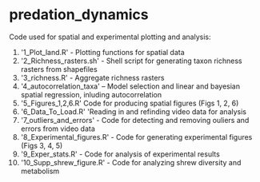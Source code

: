 # predation_dynamics

Code used for spatial and experimental plotting and analysis:

1. '1_Plot_land.R' - Plotting functions for spatial data
2. '2_Richness_rasters.sh' - Shell script for generating taxon richness rasters from shapefiles
3. '3_richness.R' - Aggregate richness rasters
4. '4_autocorrelation_taxa' – Model selection and linear and bayesian spatial regression, inluding autocorrelation
5. '5_Figures_1,2,6.R' Code for producing spatial figures (Figs 1, 2, 6)
6. '6_Data_To_Load.R' 'Reading in and refinding video data for analysis
7. '7_outliers_and_errors' - Code for detecting and removing ouliers and errors from video data
8. '8_Experimental_figures.R' - Code for generating experimental figures (Figs 3, 4, 5)
9. '9_Exper_stats.R' - Code for analysis of experimental results
10. '10_Supp_shrew_figure.R' - Code for analyzing shrew diversity and metabolism
